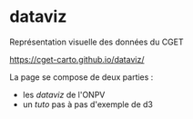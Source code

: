 # dataviz
Représentation visuelle des données du CGET

https://cget-carto.github.io/dataviz/


La page se compose de deux parties :
* les _dataviz_ de l'ONPV
* un _tuto_ pas à pas d'exemple de d3

